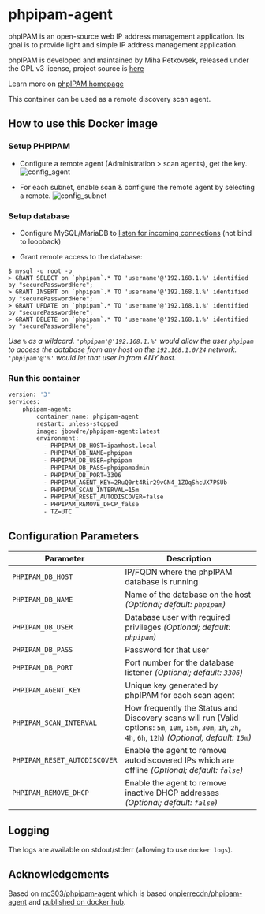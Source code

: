 # phpipam-agent

phpIPAM is an open-source web IP address management application. Its goal is to provide light and simple IP address management application.

phpIPAM is developed and maintained by Miha Petkovsek, released under the GPL v3 license, project source is [here](https://github.com/phpipam/phpipam-agent)

Learn more on [phpIPAM homepage](http://phpipam.net)

This container can be used as a remote discovery scan agent.

## How to use this Docker image

### Setup PHPIPAM

* Configure a remote agent (Administration > scan agents), get the key.
![config_agent](https://user-images.githubusercontent.com/4225738/45190599-0b799000-b23f-11e8-9e41-fb993606264d.png)

* For each subnet, enable scan & configure the remote agent by selecting a remote.
![config_subnet](https://user-images.githubusercontent.com/4225738/45190619-2ba94f00-b23f-11e8-9e45-b5e721c63d70.png)

### Setup database

* Configure MySQL/MariaDB to [listen for incoming connections](https://mariadb.com/kb/en/configuring-mariadb-for-remote-client-access/) (not bind to loopback)

* Grant remote access to the database:
```
$ mysql -u root -p
> GRANT SELECT on `phpipam`.* TO 'username'@'192.168.1.%' identified by "securePasswordHere";
> GRANT INSERT on `phpipam`.* TO 'username'@'192.168.1.%' identified by "securePasswordHere";
> GRANT UPDATE on `phpipam`.* TO 'username'@'192.168.1.%' identified by "securePasswordHere";
> GRANT DELETE on `phpipam`.* TO 'username'@'192.168.1.%' identified by "securePasswordHere";
```
*Use `%` as a wildcard. `'phpipam'@'192.168.1.%'` would allow the user `phpipam` to access the database from any host on the `192.168.1.0/24` network. `'phpipam'@'%'` would let that user in from ANY host.*

### Run this container

```bash
version: '3'
services:
    phpipam-agent:
        container_name: phpipam-agent
        restart: unless-stopped
        image: jbowdre/phpipam-agent:latest
        environment:
          - PHPIPAM_DB_HOST=ipamhost.local
          - PHPIPAM_DB_NAME=phpipam
          - PHPIPAM_DB_USER=phpipam
          - PHPIPAM_DB_PASS=phpipamadmin
          - PHPIPAM_DB_PORT=3306
          - PHPIPAM_AGENT_KEY=2RuQ0rt4Rir29vGN4_1ZOqShcUX7PSUb
          - PHPIPAM_SCAN_INTERVAL=15m
          - PHPIPAM_RESET_AUTODISCOVER=false
          - PHPIPAM_REMOVE_DHCP_false
          - TZ=UTC
```

## Configuration Parameters
| Parameter | Description |
| --- | --- |
| `PHPIPAM_DB_HOST` | IP/FQDN where the phpIPAM database is running |
| `PHPIPAM_DB_NAME` | Name of the database on the host *(Optional; default: `phpipam`)* |
| `PHPIPAM_DB_USER` | Database user with required privileges *(Optional; default: `phpipam`)* |
| `PHPIPAM_DB_PASS` | Password for that user |
| `PHPIPAM_DB_PORT` | Port number for the database listener *(Optional; default: `3306`)* |
| `PHPIPAM_AGENT_KEY` | Unique key generated by phpIPAM for each scan agent |
| `PHPIPAM_SCAN_INTERVAL` | How frequently the Status and Discovery scans will run (Valid options: `5m`, `10m`, `15m`, `30m`, `1h`, `2h`, `4h`, `6h`, `12h`) *(Optional; default: `15m`)* |
| `PHPIPAM_RESET_AUTODISCOVER` | Enable the agent to remove autodiscovered IPs which are offline *(Optional; default: `false`)* |
| `PHPIPAM_REMOVE_DHCP` | Enable the agent to remove inactive DHCP addresses *(Optional; default: `false`)* |

## Logging
The logs are available on stdout/stderr (allowing to use `docker logs`).

## Acknowledgements

Based on [mc303/phpipam-agent](https://github.com/mc303/phpipam-agent) which is based on[pierrecdn/phpipam-agent](https://github.com/pierrecdn/phpipam-agent) and [published on docker hub](https://hub.docker.com/r/pierrecdn/phpipam-agent).

